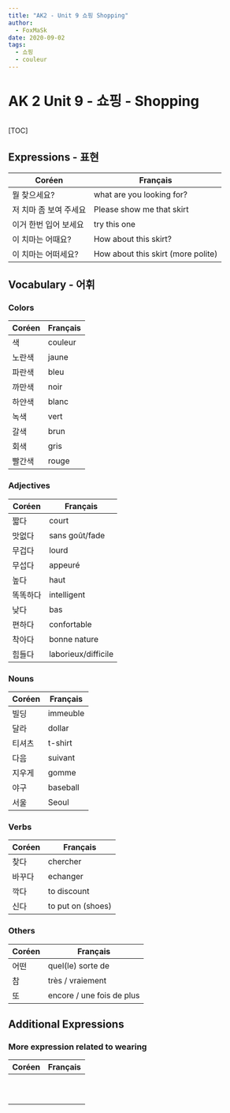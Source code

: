 ```yaml
---
title: "AK2 - Unit 9 쇼핑 Shopping"
author:
  - FoxMaSk
date: 2020-09-02
tags: 
  - 쇼핑
  - couleur
---
```

# AK 2 Unit 9 - 쇼핑 - Shopping
```toc
```

[TOC]

## Expressions - 표현

| Coréen | Français |
| ------ | -------- |
| 뭘 찾으세요?       | what are you looking for? |
| 저 치마 좀 보여 주세요       | Please show me that skirt         |
| 이거 한번 입어 보세요  | try this one |
| 이 치마는 어때요?| How about this skirt?         |
| 이 치마는 어떠세요?| How about this skirt (more polite) |
	
## Vocabulary - 어휘

### Colors

| Coréen | Français |
| ------ | -------- |
|  색      |  couleur        |
|  노란색      |  jaune  |
|  파란색      |  bleu        |
|  까만색      |  noir        |
|  하얀색      |  blanc        |
|  녹색      |  vert        |
|  갈색      |  brun        |
|  회색      |  gris        |
|  빨간색      |  rouge        |

### Adjectives

| Coréen | Français |
| ------ | -------- |
| 짧다       |  court        |
| 맛없다       |  sans goût/fade        |
| 무겁다       |  lourd        |
| 무섭다       |  appeuré       |
| 높다       |  haut        |
| 똑똑하다       |  intelligent        |
| 낮다       |  bas |
| 편하다       |  confortable        |
| 착아다       |  bonne nature  |
| 힘들다       |  laborieux/difficile |

### Nouns

| Coréen | Français                            |
| ------ | ----------------------------------- |
| 빌딩       |  immeuble        |
| 달라       |  dollar        |
| 티셔츠       |  t-shirt        |
| 다음       |  suivant        |
| 지우게       |  gomme        |
| 야구       |  baseball        |
| 서울       |  Seoul        |

### Verbs

| Coréen | Français                            |
| ------ | ----------------------------------- |
| 찾다       | chercher       |
| 바꾸다 |        echanger        |
| 깍다      | to discount |
| 신다       | to put on (shoes)  |

### Others

| Coréen | Français                            |
| ------ | ----------------------------------- |
| 어떤       | quel(le) sorte de          |
| 참       | très / vraiement         |
| 또       | encore / une fois de plus         |

## Additional Expressions
### More expression related to wearing

| Coréen | Français                            |
| ------ | ----------------------------------- |
|        |          |
|        |          |
|        |          |
|        |          |
|        |          |
|        |          |
|        |          |
|        |          |
|        |          |
|        |          |